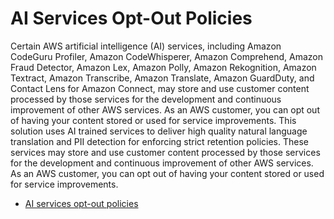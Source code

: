 <!--
Copyright Amazon.com, Inc. or its affiliates. All Rights Reserved.
SPDX-License-Identifier: MIT-0
-->

# AI Services Opt-Out Policies
Certain AWS artificial intelligence (AI) services, including Amazon CodeGuru Profiler, Amazon CodeWhisperer, Amazon Comprehend, Amazon Fraud Detector, Amazon Lex, Amazon Polly, Amazon Rekognition, Amazon Textract, Amazon Transcribe, Amazon Translate, Amazon GuardDuty, and Contact Lens for Amazon Connect, may store and use customer content processed by those services for the development and continuous improvement of other AWS services. As an AWS customer, you can opt out of having your content stored or used for service improvements. 
This solution uses AI trained services to deliver high quality natural language translation and PII detection for enforcing strict retention policies. These services may store and use customer content processed by those services for the development and continuous improvement of other AWS services. As an AWS customer, you can opt out of having your content stored or used for service improvements. 

- [AI services opt-out policies](https://docs.aws.amazon.com/organizations/latest/userguide/orgs_manage_policies_ai-opt-out.html)